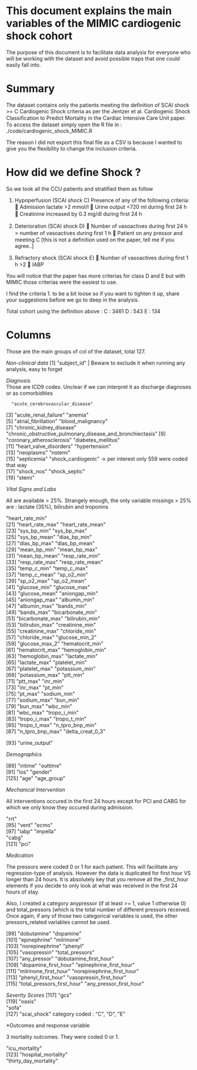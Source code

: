 # This document explains the main variables of the MIMIC cardiogenic shock cohort 

The purpose of this document is to facilitate data analysis for everyone who will be working with the dataset and avoid possible traps that one could easily fall into.

# Summary

The dataset contains only the patients meeting the definition of SCAI shock >= C Cardiogenic Shock criteria as per the Jentzer et al. Cardiogenic Shock Classiﬁcation to Predict Mortality in the Cardiac Intensive Care Unit paper.
To access the dataset simply open the R file in : ./code/cardiogenic_shock_MIMIC.R

The reason I did not export this final file as a CSV is because I wanted to give you the flexibility to change the inclusion criteria.

# How did we define Shock ?

So we took all the CCU patients and stratified them as follow 
1. Hypoperfusion (SCAI shock C)
Presence of any of the following criteria:
 Admission lactate >2 mmol/l  Urine output <720 ml during ﬁrst 24 h  Creatinine increased by 0.3 mg/dl during ﬁrst 24 h

2. Deterioration (SCAI shock D)
 Number of vasoactives during ﬁrst 24 h > number of vasoactives during ﬁrst 1 h
 Patient on any pressor and meeting C [this is not a definition used on the paper, tell me if you agree..]

3. Refractory shock (SCAI shock E)
 Number of vasoactives during ﬁrst 1 h >2 
 IABP

You will notice that the paper has more criterias for class D and E but with MIMIC those criterias were the easiest to use.

I find the criteria 1. to be a bit loose so if you want to tighten it up, share your suggestions before we go to deep in the analysis.

Total cohort using the definition above :
C : 3461
D : 543
E : 134


# Columns

Those are the main groups of col of the dataset, total 127. 

*Non-clinical data* 
  [1] "subject_id" | Beware to exclude it when running any analysis, easy to forget
  
*Diagnosis*   
  Those are ICD9 codes. 
  Unclear if we can interpret it as discharge diagnoses or as comorbidities
  
  
  
      "acute_cerebrovascular_disease"                           
  [3] "acute_renal_failure"                                      "anemia"                                                  
  [5] "atrial_fibrillation"                                      "blood_malignancy"                                        
  [7] "chronic_kidney_disease"                                   "chronic_obstructive_pulmonary_disease_and_bronchiectasis"
  [9] "coronary_atherosclerosis"                                 "diabetes_mellitus"                                       
 [11] "heart_valve_disorders"                                    "hypertension"                                            
 [13] "neoplasms"                                                "nstemi"                                                  
 [15] "septicemia"                                               "shock_cardiogenic"    -> per interest only 559 were coded that way                                   
 [17] "shock_nos"                                                "shock_septic"  
 [19] "stemi"                                                    

*Vital Signs and Labs*  

All are available > 25%.
Strangely enough, the only variable missings > 25% are : lactate (35%), bilirubin and troponins
 
 "heart_rate_min"                                          
 [21] "heart_rate_max"                                           "heart_rate_mean"                                         
 [23] "sys_bp_min"                                               "sys_bp_max"                                              
 [25] "sys_bp_mean"                                              "dias_bp_min"                                             
 [27] "dias_bp_max"                                              "dias_bp_mean"                                            
 [29] "mean_bp_min"                                              "mean_bp_max"                                             
 [31] "mean_bp_mean"                                             "resp_rate_min"                                           
 [33] "resp_rate_max"                                            "resp_rate_mean"                                          
 [35] "temp_c_min"                                               "temp_c_max"                                              
 [37] "temp_c_mean"                                              "sp_o2_min"                                               
 [39] "sp_o2_max"                                                "sp_o2_mean"                                              
 [41] "glucose_min"                                              "glucose_max"                                             
 [43] "glucose_mean"                                             "aniongap_min"                                            
 [45] "aniongap_max"                                             "albumin_min"                                             
 [47] "albumin_max"                                              "bands_min"                                               
 [49] "bands_max"                                                "bicarbonate_min"                                         
 [51] "bicarbonate_max"                                          "bilirubin_min"                                           
 [53] "bilirubin_max"                                            "creatinine_min"                                          
 [55] "creatinine_max"                                           "chloride_min"                                            
 [57] "chloride_max"                                             "glucose_min_2"                                           
 [59] "glucose_max_2"                                            "hematocrit_min"                                          
 [61] "hematocrit_max"                                           "hemoglobin_min"                                          
 [63] "hemoglobin_max"                                           "lactate_min"                                             
 [65] "lactate_max"                                              "platelet_min"                                            
 [67] "platelet_max"                                             "potassium_min"                                           
 [69] "potassium_max"                                            "ptt_min"                                                 
 [71] "ptt_max"                                                  "inr_min"                                                 
 [73] "inr_max"                                                  "pt_min"                                                  
 [75] "pt_max"                                                   "sodium_min"                                              
 [77] "sodium_max"                                               "bun_min"                                                 
 [79] "bun_max"                                                  "wbc_min"                                                 
 [81] "wbc_max"                                                  "tropo_i_min"                                             
 [83] "tropo_i_max"                                              "tropo_t_min"                                             
 [85] "tropo_t_max"                                              "n_tpro_bnp_min"                                          
 [87] "n_tpro_bnp_max"                                           "delta_creat_0_3"
 
 [93] "urine_output"   
  
*Demographics*

 [89] "intime"                                                   "outtime"                                                 
 [91] "los"                                                      "gender"  
[125] "age"                                                      "age_group"    

*Mechanical Intervention*
 
 All interventions occured in the first 24 hours except for PCI and CABG for which we only know they occured during admission.
 
 "rrt"                                                     
 [95] "vent"                                                     "ecmo"                                                    
 [97] "iabp"                                                     "impella"    
      "cabg"                                                    
[121] "pci"     

*Medication*
 
 The pressors were coded 0 or 1 for each patient. This will facilitate any regression-type of analysis.
 However the data is duplicated for first hour VS longer than 24 hours.
 It is absolutely key that you remove all the _first_hour elements if you decide to only look at what was received in the first 24 hours of stay.
 
 Also, I created a category anypressor (if at least >= 1, value 1 otherwise 0) and total_pressors (which is the total number of different pressors received.
 Once again, if any of those two categorical variables is used, the other pressors_related variables cannot be used.
 
 
 [99] "dobutamine"                                               "dopamine"                                                
[101] "epinephrine"                                              "milrinone"                                               
[103] "norepinephrine"                                           "phenyl"                                                  
[105] "vasopressin"                                              "total_pressors"                                          
[107] "any_pressor"                                              "dobutamine_first_hour"                                   
[109] "dopamine_first_hour"                                      "epinephrine_first_hour"                                  
[111] "milrinone_first_hour"                                     "norepinephrine_first_hour"                               
[113] "phenyl_first_hour"                                        "vasopressin_first_hour"                                  
[115] "total_pressors_first_hour"                                "any_pressor_first_hour"

*Severity Scores*
[117] "gcs"                                                                                                      
[119] "oasis"    
      "sofa"                                            
[127] "scai_shock" category  coded : "C", "D", "E"

*Outcomes and response variable 

3 mortality outcomes. They were coded 0 or 1.

 "icu_mortality"                                           
[123] "hospital_mortality"                                       
"thirty_day_mortality"              
